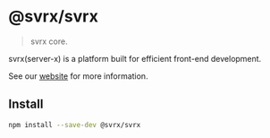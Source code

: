 # @svrx/svrx

> svrx core.

svrx(server-x) is a platform built for efficient front-end development.

See our [website](https://svrx.io/) for more information.

## Install

```bash
npm install --save-dev @svrx/svrx
```